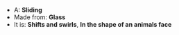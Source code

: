 * A: **Sliding**
* Made from: **Glass**
* It is: **Shifts and swirls**, **In the shape of an animals face**
